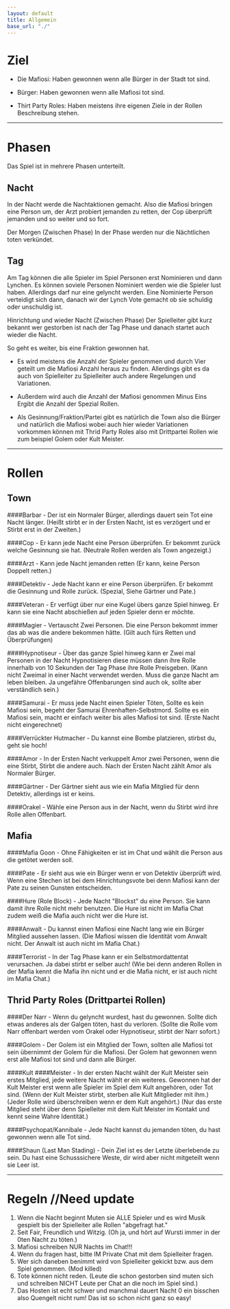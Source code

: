 ```yaml
---
layout: default
title: Allgemein
base_url: "./"
---
```


# <a id="goal"></a>Ziel

- Die Mafiosi: Haben gewonnen wenn alle Bürger in der Stadt tot sind.

- Bürger: Haben gewonnen wenn alle Mafiosi tot sind.

- Thirt Party Roles: Haben meistens ihre eigenen Ziele in der Rollen Beschreibung stehen.

---

# <a id="phases"></a>Phasen

Das Spiel ist in mehrere Phasen unterteilt.

## Nacht
In der Nacht werde die Nachtaktionen gemacht.
Also die Mafiosi bringen eine Person um, der Arzt probiert jemanden zu retten,
der Cop überprüft jemanden und so weiter und so fort.

Der Morgen (Zwischen Phase)
In der Phase werden nur die Nächtlichen toten verkündet.

## Tag
Am Tag können die alle Spieler im Spiel Personen erst Nominieren und dann Lynchen. Es können soviele Personen Nominiert werden wie die Spieler lust haben. Allerdings darf nur eine gelyncht werden. Eine Nominierte Person verteidigt sich dann, danach wir der Lynch Vote gemacht ob sie schuldig oder unschuldig ist.

Hinrichtung und wieder Nacht (Zwischen Phase)
Der Spielleiter gibt kurz bekannt wer gestorben ist nach der Tag Phase und danach startet auch wieder die Nacht.

So geht es weiter, bis eine Fraktion gewonnen hat.


- Es wird meistens die Anzahl der Spieler genommen und durch Vier geteilt um die Mafiosi Anzahl heraus zu finden. Allerdings gibt es da auch von Spielleiter zu Spielleiter auch andere Regelungen und Variationen.

- Außerdem wird auch die Anzahl der Mafiosi genommen Minus Eins Ergibt die Anzahl der Spezial Rollen.

- Als Gesinnung/Fraktion/Partei gibt es natürlich die Town also die Bürger und natürlich die Mafiosi wobei auch hier wieder Variationen vorkommen können mit Thrid Party Roles also mit Drittpartei Rollen wie zum beispiel Golem oder Kult Meister.

---

# <a id="roles"></a>Rollen

## Town

####Barbar - Der ist ein Normaler Bürger, allerdings dauert sein Tot eine Nacht länger. (Heißt stirbt er in der Ersten Nacht, ist es verzögert und er Stirbt erst in der Zweiten.)

####Cop - Er kann jede Nacht eine Person überprüfen. Er bekommt zurück welche Gesinnung sie hat. (Neutrale Rollen werden als Town angezeigt.)

####Arzt - Kann jede Nacht jemanden retten (Er kann, keine Person Doppelt retten.)

####Detektiv - Jede Nacht kann er eine Person überprüfen. Er bekommt die Gesinnung und Rolle zurück. (Spezial, Siehe Gärtner und Pate.)

####Veteran - Er verfügt über nur eine Kugel übers ganze Spiel hinweg. Er kann sie eine Nacht abschießen auf jeden Spieler denn er möchte.

####Magier - Vertauscht Zwei Personen. Die eine Person bekommt immer das ab was die andere bekommen hätte. (Gilt auch fürs Retten und Überprüfungen)

####Hypnotiseur - Über das ganze Spiel hinweg kann er Zwei mal Personen in der Nacht Hypnotisieren diese müssen dann ihre Rolle innerhalb von 10 Sekunden der Tag Phase ihre Rolle Preisgeben. (Kann nicht Zweimal in einer Nacht verwendet werden. Muss die ganze Nacht am leben bleiben. Ja ungefähre Offenbarungen sind auch ok, sollte aber verständlich sein.)

####Samurai - Er muss jede Nacht einen Spieler Töten, Sollte es kein Mafiosi sein, begeht der Samurai Ehrenhaften-Selbstmord. Sollte es ein Mafiosi sein, macht er einfach weiter bis alles Mafiosi tot sind. (Erste Nacht nicht eingerechnet)

####Verrückter Hutmacher - Du kannst eine Bombe platzieren, stirbst du, geht sie hoch!

####Amor - In der Ersten Nacht verkuppelt Amor zwei Personen, wenn die eine Stirbt, Stirbt die andere auch. Nach der Ersten Nacht zählt Amor als Normaler Bürger.

####Gärtner - Der Gärtner sieht aus wie ein Mafia Mitglied für denn Detektiv, allerdings ist er keins.

####Orakel - Wähle eine Person aus in der Nacht, wenn du Stirbt wird ihre Rolle allen Offenbart.

## Mafia

####Mafia Goon - Ohne Fähigkeiten er ist im Chat und wählt die Person aus die getötet werden soll.

####Pate - Er sieht aus wie ein Bürger wenn er von Detektiv überprüft wird. Wenn eine Stechen ist bei dem Hinrichtungsvote bei denn Mafiosi kann der Pate zu seinen Gunsten entscheiden.

####Hure (Role Block) - Jede Nacht "Blockst" du eine Person. Sie kann damit ihre Rolle nicht mehr benutzen. Die Hure ist nicht im Mafia Chat zudem weiß die Mafia auch nicht wer die Hure ist.

####Anwalt - Du kannst einen Mafiosi eine Nacht lang wie ein Bürger Mitglied aussehen lassen. (Die Mafiosi wissen die Identität vom Anwalt nicht. Der Anwalt ist auch nicht im Mafia Chat.)

####Terrorist - In der Tag Phase kann er ein Selbstmordattentat verursachen. Ja dabei stirbt er selber auch! (Wie bei denn anderen Rollen in der Mafia kennt die Mafia ihn nicht und er die Mafia nicht, er ist auch nicht im Mafia Chat.)

## Thrid Party Roles (Drittpartei Rollen)

####Der Narr - Wenn du gelyncht wurdest, hast du gewonnen. Sollte dich etwas anderes als der Galgen töten, hast du verloren. (Sollte die Rolle vom Narr offenbart werden vom Orakel oder Hypnotiseur, stirbt der Narr sofort.)

####Golem - Der Golem ist ein Mitglied der Town, sollten alle Mafiosi tot sein übernimmt der Golem für die Mafiosi. Der Golem hat gewonnen wenn erst alle Mafiosi tot sind und dann alle Bürger.

####Kult ####Meister - In der ersten Nacht wählt der Kult Meister sein erstes Mitglied,  jede weitere Nacht wählt er ein weiteres. Gewonnen hat der Kult Meister erst wenn alle Spieler im Spiel dem Kult angehören, oder Tot sind. (Wenn der Kult Meister stirbt, sterben alle Kult Mitglieder mit ihm.) (Jeder Rolle wird überschreiben wenn er dem Kult angehört.) (Nur das erste Mitglied steht über denn Spielleiter mit dem Kult Meister im Kontakt und kennt seine Wahre Identität.)

####Psychopat/Kannibale - Jede Nacht kannst du jemanden töten, du hast gewonnen wenn alle Tot sind.

####Shaun (Last Man Stading) - Dein Ziel ist es der Letzte überlebende zu sein. Du hast eine Schusssichere Weste, dir wird aber nicht mitgeteilt wenn sie Leer ist.

---

# <a id="rules"></a>Regeln //Need update

1. Wenn die Nacht beginnt Muten sie ALLE Spieler und es wird Musik gespielt bis der Spielleiter alle Rollen "abgefragt hat."
2. Seit Fair, Freundlich und Witzig. (Oh ja, und hört auf Wursti immer in der 0ten Nacht zu töten.)
3. Mafiosi schreiben NUR Nachts im Chat!!!
4. Wenn du fragen hast, bitte IM Private Chat mit dem Spielleiter fragen.
5. Wer sich daneben benimmt wird von Spielleiter gekickt bzw. aus dem Spiel genommen. (Mod killed)
6. Tote können nicht reden. (Leute die schon gestorben sind muten sich und schreiben NICHT Leute per Chat an die noch im Spiel sind.)
7. Das Hosten ist echt schwer und manchmal dauert Nacht 0 ein bisschen also Quengelt nicht rum! Das ist so schon nicht ganz so easy!
